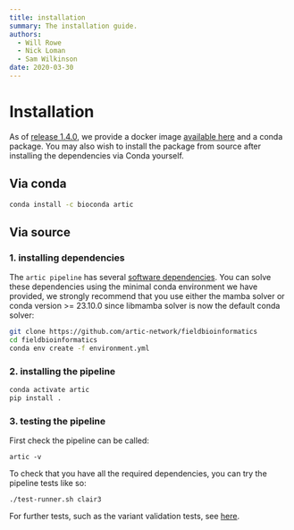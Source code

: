 ```yaml
---
title: installation
summary: The installation guide.
authors:
  - Will Rowe
  - Nick Loman
  - Sam Wilkinson
date: 2020-03-30
---
```


# Installation

As of [release 1.4.0](https://github.com/artic-network/fieldbioinformatics/releases/tag/1.4.0), we provide a docker image [available here](https://quay.io/repository/artic/fieldbioinformatics) and a conda package. You may also wish to install the package from source after installing the dependencies via Conda yourself.

## Via conda

```sh
conda install -c bioconda artic
```

## Via source

### 1. installing dependencies

The `artic pipeline` has several [software dependencies](https://github.com/artic-network/fieldbioinformatics/blob/master/environment.yml). You can solve these dependencies using the minimal conda environment we have provided, we strongly recommend that you use either the mamba solver or conda version >= 23.10.0 since libmamba solver is now the default conda solver:

```sh
git clone https://github.com/artic-network/fieldbioinformatics
cd fieldbioinformatics
conda env create -f environment.yml
```

### 2. installing the pipeline

```sh
conda activate artic
pip install .
```

### 3. testing the pipeline

First check the pipeline can be called:

```
artic -v
```

To check that you have all the required dependencies, you can try the pipeline tests like so:

```
./test-runner.sh clair3
```

For further tests, such as the variant validation tests, see [here](http://artic.readthedocs.io/en/latest/tests?badge=latest).